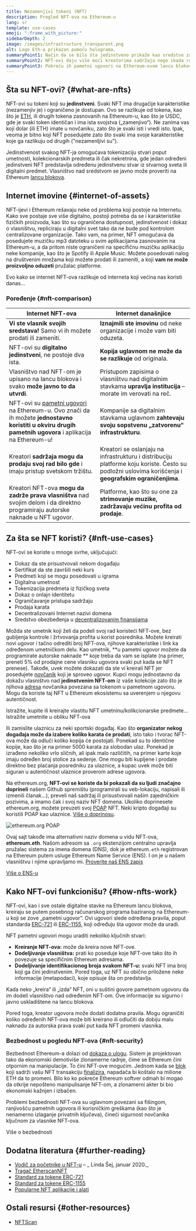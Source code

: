 ```yaml
---
title: Nezamenjivi tokeni (NFT)
description: Pregled NFT-ova na Ethereum-u
lang: sr
template: use-cases
emoji: ":frame_with_picture:"
sidebarDepth: 2
image: /images/infrastructure_transparent.png
alt: Logo Eth-a prikazan pomoću holograma.
summaryPoint1: Način da se bilo šta jedinstveno prikaže kao sredstvo zasnovano na Ethereum-u.
summaryPoint2: NFT-ovi daju više moći kreatorima sadržaja nego ikada ranije.
summaryPoint3: Pokreću ih pametni ugovori na Ethereum-ovom lancu blokova.
---
```


## Šta su NFT-ovi? {#what-are-nfts}

NFT-ovi su tokeni koji su **jedinstveni**. Svaki NFT ima drugačije karakteristike (nezamenjiv je) i ograničeno je dostupan. Ovo se razlikuje od tokena, kao što je [ETH](/glossary/#ether), ili drugih tokena zasnovanih na Ethereum-u, kao što je USDC, gde je svaki token identičan i ima ista svojstva („zamenjivo“). Ne zanima vas koji dolar (ili ETH) imate u novčaniku, zato što je svaki isti i vredi isto. Ipak, veoma je bitno koji NFT posedujete zato što svaki ima svoje karakteristike koje ga razlikuju od drugih ("nezamenljivi su").

Jedinstvenost svakog NFT-ja omogućava tokenizaciju stvari poput umetnosti, kolekcionarskih predmeta ili čak nekretnina, gde jedan određeni jedinstveni NFT predstavlja određenu jedinstvenu stvar iz stvarnog sveta ili digitalni predmet. Vlasništvo nad sredstvom se javno može proveriti na Ethereum [lancu blokova](/glossary/#blockchain).

<YouTube id="Xdkkux6OxfM" />

## Internet imovine {#internet-of-assets}

NFT-ijevi i Ethereum rešavaju neke od problema koji postoje na Internetu. Kako sve postaje sve više digitalno, postoji potreba da se i karakteristike fizičkih proizvoda, kao što su ograničena dostupnost, jedinstvenost i dokaz o vlasništvu, repliciraju u digitalni svet tako da ne bude pod kontrolom centralizovane organizacije. Tako vam, na primer, NFT omogućava da posedujete muzičku mp3 datoteku u svim aplikacijama zasnovanim na Ethereum-u, a da pritom niste ograničeni na specifičnu muzičku aplikaciju neke kompanije, kao što je Spotify ili Apple Music. Možete posedovati nalog na društvenim mrežama koji možete prodati ili zameniti, a koji **vam ne može proizvoljno oduzeti** pružalac platforme.

Evo kako se internet NFT-ova razlikuje od interneta koji većina nas koristi danas...

### Poređenje {#nft-comparison}

| Internet NFT-ova                                                                                                                                                                     | Internet današnjice                                                                                                                                   |
| ------------------------------------------------------------------------------------------------------------------------------------------------------------------------------------ | ----------------------------------------------------------------------------------------------------------------------------------------------------- |
| **Vi ste vlasnik svojih sredstava!** Samo vi ih možete prodati ili zameniti.                                                                                                         | **Iznajmili ste imovinu** od neke organizacije i može vam biti oduzeta.                                                                               |
| NFT-ovi su **digitalno jedinstveni**, ne postoje dva ista.                                                                                                                           | **Kopija uglavnom ne može da se razlikuje** od originala.                                                                                             |
| Vlasništvo nad NFT-om je upisano na lancu blokova i svako **može javno to da utvrdi**.                                                                                               | Pristupom zapisima o vlasništvu nad digitalnim stavkama **upravlja institucija** – morate im verovati na reč.                                         |
| NFT-ovi su [pametni ugovori](/glossary/#smart-contract) na Ethereum-u. Ovo znači da ih možete **jednostavno koristiti u okviru drugih pametnih ugovora** i aplikacija na Ethereum-u! | Kompanije sa digitalnim stavkama uglavnom **zahtevaju svoju sopstvenu „zatvorenu“ infrastrukturu**.                                                   |
| Kreatori **sadržaja mogu da prodaju svoj rad bilo gde** i imaju pristup svetskom tržištu.                                                                                            | Kreatori se oslanjaju na infrastrukturu i distribuciju platforme koju koriste. Često su podložni uslovima korišćenja i **geografskim ograničenjima**. |
| Kreatori NFT-ova **mogu da zadrže prava vlasništva** nad svojim delom i da direktno programiraju autorske naknade u NFT ugovor.                                                      | Platforme, kao što su one za **strimovanje muzike, zadržavaju većinu profita od prodaje**.                                                            |

## Za šta se NFT koristi? {#nft-use-cases}

NFT-ovi se koriste u mnoge svrhe, uključujući:

- Dokaz da ste prisustvovali nekom događaju
- Sertifikat da ste završili neki kurs
- Predmeti koji se mogu posedovati u igrama
- Digitalna umetnost
- Tokenizacija predmeta iz fizičkog sveta
- Dokaz o onlajn identitetu
- Ograničavanje pristupa sadržaju
- Prodaja karata
- Decentralizovani Internet nazivi domena
- Sredstvo obezbeđenja u [decentralizovanim finansijama](/glossary/#defi)

Možda ste umetnik koji želi da podeli svoj rad koristeći NFT-ove, bez gubljenja kontrole i žrtvovanja profita u korist posrednika. Možete kreirati novi ugovor i tačno odrediti broj NFT-ova, njihove karakteristike i link ka određenom umetničkom delu. Kao umetnik, **u pametni ugovor možete da programirate autorske naknade ** koje treba da vam se isplate (na primer, preneti 5% od prodajne cene vlasniku ugovora svaki put kada se NFT prenese). Takođe, uvek možete dokazati da ste vi kreirali NFT jer posedujete [novčanik](/glossary/#wallet) koji je sproveo ugovor. Kupci mogu jednostavno da dokažu vlasništvo nad **jedinstvenim NFT-om** iz vaše kolekcije zato što je njihova [adresa](/glossary/#address) novčanika povezana sa tokenom u pametnom ugovoru. Mogu da koriste taj NFT u Ethereum ekosistemu sa uverenjem u njegovu autentičnost.

<InfoBanner shouldSpaceBetween emoji=":eyes:" mt="8">
  <div>Istražite, kupite ili kreirajte vlastitu NFT umetninu/kolikcionarske predmete...</div>
  <ButtonLink href="/apps/categories/collectibles">
    Istražite umetnite u obliku NFT-ova
  </ButtonLink>
</InfoBanner>

Ili zamislite ulaznicu za neki sportski događaj. Kao što **organizator nekog događaja može da izabere koliko karata će prodati**, isto tako i tvorac NFT-ova može da odluči koliko kopija će postojati. Ponekad su to identične kopije, kao što je na primer 5000 karata za slobodan ulaz. Ponekad je izrađeno nekoliko vrlo sličnih, ali ipak malo različitih, na primer karte koje imaju određen broj stolice za sedenje. One mogu biti kupljene i prodate direktno bez plaćanja posredniku za ulaznice, a kupac uvek može biti siguran u autentičnost ulaznice proverom adrese ugovora.

Na ethereum.org, **NFT-ovi se koriste da bi pokazali da su ljudi značajno doprineli** našem Github spremištu (programirali su veb-lokaciju, napisali ili izmenili članak...), preveli naš sadržaj ili prisustvovali našim zajedničkim pozivima, a imamo čak i svoj naziv NFT domena. Ukoliko doprinesete ethereum.org, možete preuzeti svoj [POAP](/glossary/#poap) NFT. Neki kripto događaji su koristili POAP kao ulaznice. [Više o doprinosu](/contributing/#poap).

![ethereum.org POAP](./poap.png)

Ovaj sajt takođe ima alternativni naziv domena u vidu NFT-ova, **ethereum.eth**. Našom adresom sa `.org` ekstenzijom centralno upravlja pružalac sistema za imena domena (DNS), dok je ethereum`.eth` registrovan na Ethereum putem usluge Ethereum Name Service (ENS). I on je u našem vlasništvu i njime upravljamo mi. [Proverite naš ENS zapis](https://app.ens.domains/name/ethereum.eth)

[Više o ENS-u](https://app.ens.domains)

<Divider />

## Kako NFT-ovi funkcionišu? {#how-nfts-work}

NFT-ovi, kao i sve ostale digitalne stavke na Ethereum lancu blokova, kreiraju se putem posebnog računarskog programa baziranog na Ethereum-u koji se zove „pametni ugovor”. Ovi ugovori slede određena pravila, poput standarda [ERC-721](/glossary/#erc-721) ili [ERC-1155](/glossary/#erc-1155), koji određuju šta ugovor može da uradi.

NFT pametni ugovori mogu uraditi nekoliko ključnih stvari:

- **Kreiranje NFT-ova:** može da kreira nove NFT-ove.
- **Dodeljivanje vlasništva:** prati ko poseduje koje NFT-ove tako što ih povezuje sa specifičnim Ethereum adresama.
- **Dodeljivanje identifikacionog broja svakom NFT-u:** svaki NFT ima broj koji ga čini jedinstvenim. Pored toga, uz NFT su obično priložene neke informacije (metapodaci), koje opisuje šta on predstavlja.

Kada neko „kreira“ ili „izda“ NFT, oni u suštini govore pametnom ugovoru da im dodeli vlasništvo nad određenim NFT-om. Ove informacije su sigurno i javno uskladištene na lancu blokova.

Pored toga, kreator ugovora može dodati dodatna pravila. Mogu ograničiti koliko određenih NFT-ova može biti kreirano ili odlučiti da dobiju malu naknadu za autorska prava svaki put kada NFT promeni vlasnika.

### Bezbednost u pogledu NFT-ova {#nft-security}

Bezbednost Ethereum-a dolazi od [dokaza o ulogu](/glossary/#pos). Sistem je projektovan tako da ekonomski demotiviše zlonamerne radnje, čime se Ethereum čini otpornim na manipulacije. To čini NFT-ove mogućim. Jednom kada se [blok](/glossary/#block) koji sadrži vašu NFT transakciju [finalizira](/glossary/#finality), napadača bi koštalo na milione ETH da to promeni. Bilo ko ko pokreće Ethereum softver odmah bi mogao da otkrije nepošteno manipulisanje NFT-om, a zlonamerni akter bi bio ekonomski kažnjen i izbačen.

Problemi bezbednosti NFT-ova su uglavnom povezani sa fišingom, ranjivošću pametnih ugovora ili korisničkim greškama (kao što je nenamerno izlaganje privatnih ključeva), čineći sigurnost novčanika ključnom za vlasnike NFT-ova.

<ButtonLink href="/security/">
  Više o bezbednosti
</ButtonLink>

## Dodatna literatura {#further-reading}

- [Vodič za početnike u NFT-u](https://linda.mirror.xyz/df649d61efb92c910464a4e74ae213c4cab150b9cbcc4b7fb6090fc77881a95d) – _ Linda Šej, januar 2020._
- [Tragač EtherscanNFT](https://etherscan.io/nft-top-contracts)
- [Standard za tokene ERC-721](/developers/docs/standards/tokens/erc-721/)
- [Standard za tokene ERC-1155](/developers/docs/standards/tokens/erc-1155/)
- [Popularne NFT aplikacije i alati](https://www.ethereum-ecosystem.com/blockchains/ethereum/nfts)

## Ostali resursi {#other-resources}

- [NFTScan](https://nftscan.com/)

<Divider />

<QuizWidget quizKey="nfts" />
